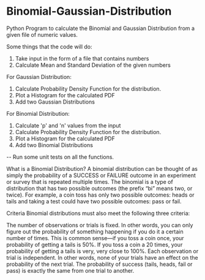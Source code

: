 # Binomial-Gaussian-Distribution
Python Program to calculate the Binomial and Gaussian Distribution from a given file of numeric values. 

Some things that the code will do:

1. Take input in the form of a file that contains numbers
2. Calculate Mean and Standard Deviation of the given numbers

For Gaussian Distribution:
1. Calculate Probability Density Function for the distribution.
2. Plot a Histogram for the calculated PDF
3. Add two Gaussian Distributions

For Binomial Distribution:
1. Calculate 'p' and 'n' values from the input
2. Calculate Probability Density Function for the distribution.
3. Plot a Histogram for the calculated PDF
4. Add two Binomial Distributions

-- Run some unit tests on all the functions.

What is a Binomial Distribution?
A binomial distribution can be thought of as simply the probability of a SUCCESS or FAILURE outcome in an experiment or survey that is repeated multiple times. The binomial is a type of distribution that has two possible outcomes (the prefix “bi” means two, or twice). For example, a coin toss has only two possible outcomes: heads or tails and taking a test could have two possible outcomes: pass or fail.

Criteria
Binomial distributions must also meet the following three criteria:

The number of observations or trials is fixed. In other words, you can only figure out the probability of something happening if you do it a certain number of times. This is common sense—if you toss a coin once, your probability of getting a tails is 50%. If you toss a coin a 20 times, your probability of getting a tails is very, very close to 100%.
Each observation or trial is independent. In other words, none of your trials have an effect on the probability of the next trial.
The probability of success (tails, heads, fail or pass) is exactly the same from one trial to another.

